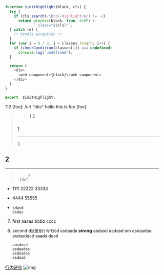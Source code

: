 ```javascript
function $initHighlight(block, cls) {
  try {
    if (cls.search(/\bno\-highlight\b/) != -1)
      return process(block, true, 0x0F) +
             ` class="${cls}"`;
  } catch (e) {
    /* handle exception */
  }
  for (var i = 0 / 2; i < classes.length; i++) {
    if (checkCondition(classes[i]) === undefined)
      console.log('undefined');
  }

  return (
    <div>
      <web-component>{block}</web-component>
    </div>
  )
}

export  $initHighlight;
```

112
[foo]: /url "title"
hello this is foo
[foo]

> > 1
> > 2
>
> ### 1
>
> ---
>
> 3

## 2

---

> ```
>      s
>  fdsf
> ```

- 1111
  22222
  33333

* 4444
  55555

- ```
  sdasd
  dsdas
  ```

7.  first
    aaaaa
    bbbb
    cccc
8.  second
    d`这里是行内代码`d
    asdasda **strong** asdasd
    asdasd *em* asdasdas
    asdasdasd ~~ssads~~ dasd

        aasdasd
        asdasdas
        asdasdas
        asdasd

[行内链接](#2)
![img](/images/logo.png)
